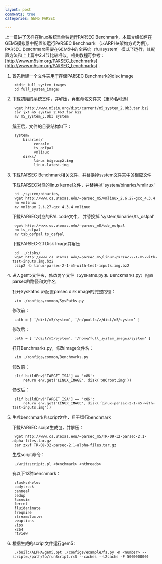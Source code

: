 ```yaml
---
layout: post
comments: true
categories: GEM5 PARSEC

---
```


上一篇讲了怎样在linux系统里单独运行PARSEC Benchmark，本篇介绍如何在GEM5模拟器中配置和运行PARSEC Benchmark （以ARPHA架构方式为例）。PARSEC Benchmark需要在GEM5中的全系统（full system）模式下运行，其配置方法和上上篇中2.4节比较相似。相关教程可参考：[http://www.m5sim.org/PARSEC_benchmarks](http://www.m5sim.org/PARSEC_benchmarks) .

1. 首先新建一个文件夹用于存储PARSEC Benchmark的disk image

        mkdir full_system_images
        cd full_system_images

2. 下载初始的系统文件，并解压，再重命名文件夹（重命名可选）

        wget http://www.m5sim.org/dist/current/m5_system_2.0b3.tar.bz2
		tar jxf m5_system_2.0b3.tar.bz2
	    mv m5_system_2.0b3 system
	
	解压后，文件的目录结构如下：
	    
		system/
            binaries/
                 console
                 ts_osfpal
                 vmlinux
            disks/
                 linux-bigswap2.img
                 linux-latest.img
				 
3. 下载PARSEC Benchmark相关文件，并替换掉system文件夹中的相应文件

    下载PARSEC对应的linux kernel文件，并替换掉 'system/binaries/vmlinux'
	    
		cd ./system/binaries/
	    wget http://www.cs.utexas.edu/~parsec_m5/vmlinux_2.6.27-gcc_4.3.4
	    rm vmlinux
		mv vmlinux_2.6.27-gcc_4.3.4 vmlinux
		
	下载PARSEC对应的PAL code文件， 并替换掉 'system/binaries/ts_osfpal'
	
	    wget http://www.cs.utexas.edu/~parsec_m5/tsb_osfpal
		rm ts_osfpal
		mv tsb_osfpal ts_osfpal
		
	下载PARSEC-2.1 Disk Image并解压
	
	    cd ../disks/
		wget http://www.cs.utexas.edu/~parsec_m5/linux-parsec-2-1-m5-with-test-inputs.img.bz2
		bzip2 -b linux-parsec-2-1-m5-with-test-inputs.img.bz2
		
4. 进入gem5文件夹，修改两个文件（SysPaths.py 和 Benckmarks.py）配置parsec的路径和文件名

     打开SysPaths.py配置parsec disk image的完整路径：
	
	    vim ./configs/common/SysPaths.py
	
	修改前：
	
        path = [ ’/dist/m5/system’, ’/n/poolfs/z/dist/m5/system’ ]
	
	修改后：
	
        path = [ ’/dist/m5/system’, ’/home/full_system_images/system’ ]
	
	打开Benchmarks.py，修改image文件名：
	
	    vim ./configs/common/Benchmarks.py
	
	修改前：
	
        elif buildEnv['TARGET_ISA'] == 'x86':
            return env.get('LINUX_IMAGE', disk('x86root.img'))
			
	修改后：
	
        elif buildEnv['TARGET_ISA'] == 'x86':
            return env.get('LINUX_IMAGE', disk('linux-parsec-2-1-m5-with-test-inputs.img'))
			
5. 生成benchmark的script文件，用于运行benchmark

    下载PARSEC script生成包，并解压：
	
	    wget http://www.cs.utexas.edu/~parsec_m5/TR-09-32-parsec-2.1-alpha-files.tar.gz
		tar zxvf TR-09-32-parsec-2.1-alpha-files.tar.gz
		
    生成script命令：
	
	    ./writescripts.pl <benchmark> <nthreads>
		
	有以下13种benchmark：
	
	    blackscholes
	    bodytrack
	    canneal
	    dedup
	    facesim
	    ferret
	    fluidanimate
	    freqmine
	    streamcluster
	    swaptions
	    vips
	    x264
	    rtview
		
6. 根据生成的script文件运行gem5：

        ./build/ALPHA/gem5.opt ./configs/example/fs.py -n <number> --script=./path/to/runScript.rcS --caches --l2cache -F 5000000000


        
